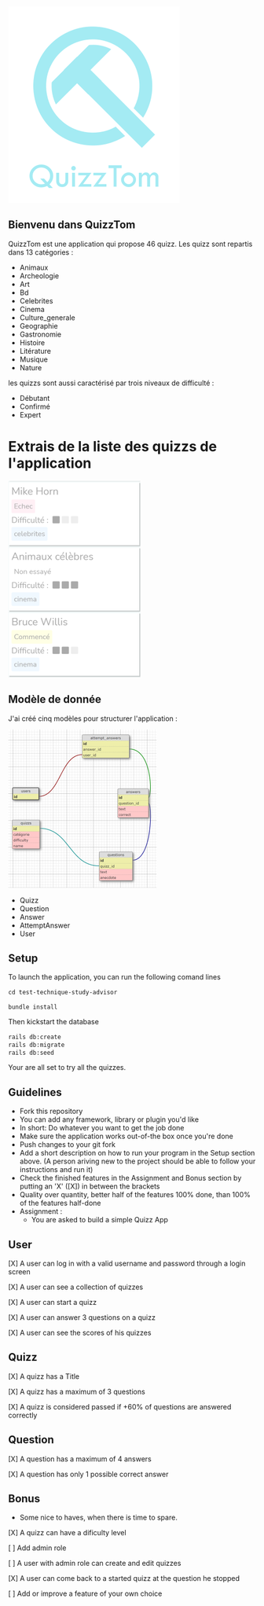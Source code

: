 ![](logoReadMeSmall.png)
## Bienvenu dans QuizzTom
QuizzTom est une application qui propose 46 quizz. 
Les quizz sont repartis dans 13 catégories :

- Animaux
- Archeologie
- Art
- Bd
- Celebrites
- Cinema
- Culture_generale
- Geographie
- Gastronomie
- Histoire
- Litérature
- Musique
- Nature

les quizzs sont aussi caractérisé par trois niveaux de difficulté : 

- Débutant
- Confirmé
- Expert

# Extrais de la liste des quizzs de l'application
![](captureIndexSmall.png)


## Modèle de donnée

J'ai créé cinq modèles pour structurer l'application :

![](dbSchemaSmall.png)

- Quizz
- Question
- Answer
- AttemptAnswer
- User

## Setup

To launch the application, you can run the following comand lines
```
cd test-technique-study-advisor
```
```
bundle install
```

Then kickstart the database

```
rails db:create
rails db:migrate
rails db:seed
```

Your are all set to try all the  quizzes.

## Guidelines
- Fork this repository
- You can add any framework, library or plugin you'd like
- In short: Do whatever you want to get the job done
- Make sure the application works out-of-the box once you're done
- Push changes to your git fork
- Add a short description on how to run your program in the Setup section above. (A person ariving new to the project should be able to follow your instructions and run it)
- Check the finished features in the Assignment and Bonus section by putting an 'X' ([X]) in between the brackets
- Quality over quantity, better half of the features 100% done, than 100% of the features half-done
- Assignment :
  - You are asked to build a simple Quizz App

## User
 [X] A user can log in with a valid username and password through a login screen

 [X] A user can see a collection of quizzes

 [X] A user can start a quizz

 [X] A user can answer 3 questions on a quizz

 [X] A user can see the scores of his quizzes


## Quizz
 [X] A quizz has a Title

 [X] A quizz has a maximum of 3 questions

 [X] A quizz is considered passed if +60% of questions are answered correctly

## Question
 [X] A question has a maximum of 4 answers

 [X] A question has only 1 possible correct answer


## Bonus
- Some nice to haves, when there is time to spare.

 [X] A quizz can have a dificulty level

 [ ] Add admin role

 [ ] A user with admin role can create and edit quizzes

 [X] A user can come back to a started quizz at the question he stopped

 [ ] Add or improve a feature of your own choice
